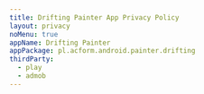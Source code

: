 ```yaml
---
title: Drifting Painter App Privacy Policy
layout: privacy
noMenu: true
appName: Drifting Painter
appPackage: pl.acform.android.painter.drifting
thirdParty:
  - play
  - admob
---
```

